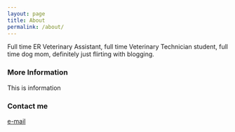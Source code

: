 ```yaml
---
layout: page
title: About
permalink: /about/
---
```


Full time ER Veterinary Assistant, full time Veterinary Technician student, full time dog mom, definitely just flirting with blogging.

### More Information

This is information


### Contact me

[e-mail](mailto:enmayhugh@gmail.com)
